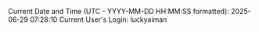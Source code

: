 Current Date and Time (UTC - YYYY-MM-DD HH:MM:SS formatted): 2025-06-29 07:28:10
Current User's Login: luckyaiman
